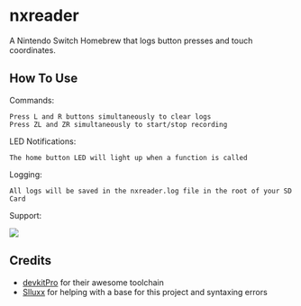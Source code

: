 
# nxreader
A Nintendo Switch Homebrew that logs button presses and touch coordinates.
## How To Use

Commands:

    Press L and R buttons simultaneously to clear logs
    Press ZL and ZR simultaneously to start/stop recording

LED Notifications:

    The home button LED will light up when a function is called

Logging:

    All logs will be saved in the nxreader.log file in the root of your SD Card

Support:

[<img src="https://canary.discordapp.com/api/guilds/771539948687589386/widget.png?style=banner2">](https://discord.gg/TwyCFr5WDY)


    
## Credits
- [devkitPro](https://devkitpro.org/) for their awesome toolchain
- [Slluxx](https://github.com/Slluxx) for helping with a base for this project and syntaxing errors 
